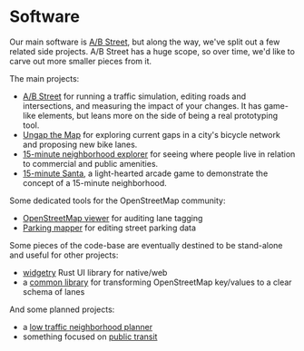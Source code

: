 # Software

Our main software is [A/B Street](abstreet.md), but along the way, we've split
out a few related side projects. A/B Street has a huge scope, so over time, we'd
like to carve out more smaller pieces from it.

The main projects:

- [A/B Street](abstreet.md) for running a traffic simulation, editing roads and
  intersections, and measuring the impact of your changes. It has game-like
  elements, but leans more on the side of being a real prototyping tool.
- [Ungap the Map](ungap_the_map/index.md) for exploring current gaps in a city's
  bicycle network and proposing new bike lanes.
- [15-minute neighborhood explorer](fifteen_min.md) for seeing where people live
  in relation to commercial and public amenities.
- [15-minute Santa](santa.md), a light-hearted arcade game to demonstrate the
  concept of a 15-minute neighborhood.

Some dedicated tools for the OpenStreetMap community:

- [OpenStreetMap viewer](osm_viewer.md) for auditing lane tagging
- [Parking mapper](parking_mapper.md) for editing street parking data

Some pieces of the code-base are eventually destined to be stand-alone and
useful for other projects:

- [widgetry](../tech/dev/ui.md) Rust UI library for native/web
- a
  [common library](https://github.com/a-b-street/abstreet/blob/master/map_model/src/make/initial/lane_specs.rs)
  for transforming OpenStreetMap key/values to a clear schema of lanes

And some planned projects:

- a
  [low traffic neighborhood planner](https://docs.google.com/document/d/1ejmOPNyizR8owqjEbTYlIAN4l5QgLPJ85-es26q8nfg/edit?usp=sharing)
- something focused on
  [public transit](https://github.com/a-b-street/abstreet/issues/372)
